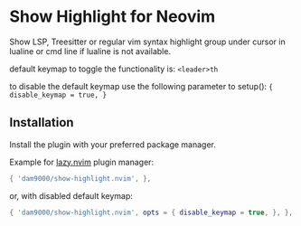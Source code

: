 # Show Highlight for Neovim

Show LSP, Treesitter or regular vim syntax highlight group under cursor
in lualine or cmd line if lualine is not available.

default keymap to toggle the functionality is: `<leader>th`

to disable the default keymap use the following parameter to setup():
`{ disable_keymap = true, }`

## Installation

Install the plugin with your preferred package manager.

Example for [lazy.nvim](https://github.com/folke/lazy.nvim) plugin manager:

```lua
{ 'dam9000/show-highlight.nvim', },
```

or, with disabled default keymap:

```lua
{ 'dam9000/show-highlight.nvim', opts = { disable_keymap = true, }, },
```

